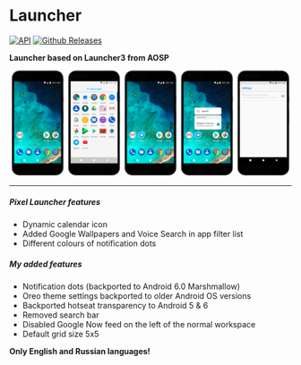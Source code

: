 # Launcher
[![API](https://img.shields.io/badge/API-21%2B-orange.svg?style=flat)](https://android-arsenal.com/api?level=21)
[![Github Releases](https://img.shields.io/github/downloads/atom/atom/latest/total.svg)](https://github.com/MaxFour/Launcher/releases/download/1.0/Launcher-v.1.0.apk)

**Launcher based on Launcher3 from AOSP**

![Screenshots](./screenshots/screenshots.png?raw=true)

--------

##### Pixel Launcher features

- Dynamic calendar icon
- Added Google Wallpapers and Voice Search in app filter list
- Different colours of notification dots

##### My added features

- Notification dots (backported to Android 6.0 Marshmallow)
- Oreo theme settings backported to older Android OS versions
- Backported hotseat transparency to Android 5 & 6
- Removed search bar
- Disabled Google Now feed on the left of the normal workspace
- Default grid size 5x5

**Only English and Russian languages!**